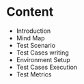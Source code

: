 # Content
 * Introduction
 * Mind Map
 * Test Scenario
 * Test Cases writing
 * Environment Setup
 * Test Cases Execution
 * Test Metrics

